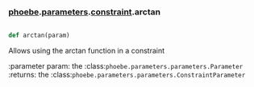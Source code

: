 ### [phoebe](phoebe.md).[parameters](phoebe.parameters.md).[constraint](phoebe.parameters.constraint.md).arctan

```py

def arctan(param)

```



Allows using the arctan function in a constraint

:parameter param: the :class:`phoebe.parameters.parameters.Parameter`
:returns: the :class:`phoebe.parameters.parameters.ConstraintParameter`

